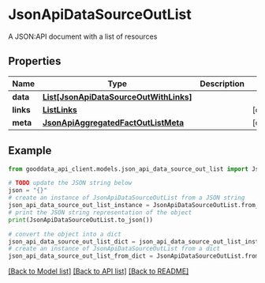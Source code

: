 # JsonApiDataSourceOutList

A JSON:API document with a list of resources

## Properties

Name | Type | Description | Notes
------------ | ------------- | ------------- | -------------
**data** | [**List[JsonApiDataSourceOutWithLinks]**](JsonApiDataSourceOutWithLinks.md) |  | 
**links** | [**ListLinks**](ListLinks.md) |  | [optional] 
**meta** | [**JsonApiAggregatedFactOutListMeta**](JsonApiAggregatedFactOutListMeta.md) |  | [optional] 

## Example

```python
from gooddata_api_client.models.json_api_data_source_out_list import JsonApiDataSourceOutList

# TODO update the JSON string below
json = "{}"
# create an instance of JsonApiDataSourceOutList from a JSON string
json_api_data_source_out_list_instance = JsonApiDataSourceOutList.from_json(json)
# print the JSON string representation of the object
print(JsonApiDataSourceOutList.to_json())

# convert the object into a dict
json_api_data_source_out_list_dict = json_api_data_source_out_list_instance.to_dict()
# create an instance of JsonApiDataSourceOutList from a dict
json_api_data_source_out_list_from_dict = JsonApiDataSourceOutList.from_dict(json_api_data_source_out_list_dict)
```
[[Back to Model list]](../README.md#documentation-for-models) [[Back to API list]](../README.md#documentation-for-api-endpoints) [[Back to README]](../README.md)


